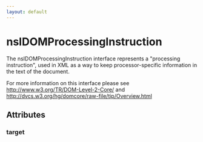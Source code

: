 ```yaml
---
layout: default
---
```


# nsIDOMProcessingInstruction #

The nsIDOMProcessingInstruction interface represents a 
"processing instruction", used in XML as a way to keep processor-specific 
information in the text of the document.

For more information on this interface please see 
http://www.w3.org/TR/DOM-Level-2-Core/ and
http://dvcs.w3.org/hg/domcore/raw-file/tip/Overview.html


## Attributes ##

### target ###
